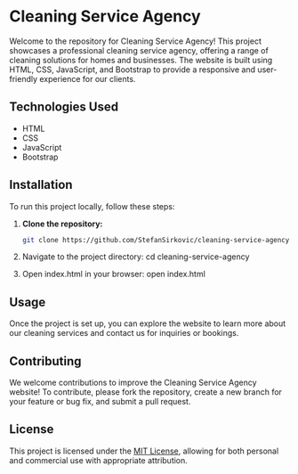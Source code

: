 # Cleaning Service Agency

Welcome to the repository for Cleaning Service Agency! This project showcases a professional cleaning service agency, offering a range of cleaning solutions for homes and businesses. The website is built using HTML, CSS, JavaScript, and Bootstrap to provide a responsive and user-friendly experience for our clients.

## Technologies Used

- HTML
- CSS
- JavaScript
- Bootstrap

## Installation

To run this project locally, follow these steps:

1. **Clone the repository:**
   ```bash
   git clone https://github.com/StefanSirkovic/cleaning-service-agency.git

2. Navigate to the project directory:
   cd cleaning-service-agency

3. Open index.html in your browser:
   open index.html

## Usage

Once the project is set up, you can explore the website to learn more about our cleaning services and contact us for inquiries or bookings.

## Contributing

We welcome contributions to improve the Cleaning Service Agency website! To contribute, please fork the repository, create a new branch for your feature or bug fix, and submit a pull request.

## License

This project is licensed under the [MIT License](LICENSE), allowing for both personal and commercial use with appropriate attribution.
